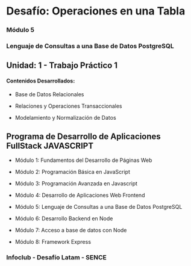 # Desafío: Operaciones en una Tabla

### Módulo 5
### Lenguaje de Consultas a una Base de Datos PostgreSQL

## Unidad: 1 - Trabajo Práctico 1

#### Contenidos Desarrollados:

- Base de Datos Relacionales

- Relaciones y Operaciones Transaccionales

- Modelamiento y Normalización de Datos

## Programa de Desarrollo de Aplicaciones FullStack JAVASCRIPT

- Módulo 1: Fundamentos del Desarrollo de Páginas Web

- Módulo 2: Programación Básica en JavaScript

- Módulo 3: Programación Avanzada en Javascript

- Módulo 4: Desarrollo de Aplicaciones Web Frontend

- Módulo 5: Lenguaje de Consultas a una Base de Datos PostgreSQL

- Módulo 6: Desarrollo Backend en Node

- Módulo 7: Acceso a base de datos con Node

- Módulo 8: Framework Express


### Infoclub - Desafío Latam - SENCE